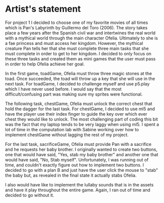 # Artist's statement

For project 1 I decided to choose one of my favorite movies of all times which is Pan's Labyrinth by Guillermo del Toro (2006).
The story takes place a few years after the Spanish civil war and intertwines the real world with a mythical world through the main character Ofelia.
Ultimately to she is a fae princess and must access her kingdom. However, the mythical creature Pan tells her that she must complete three main tasks that she must complete in order to get to her kingdom.
I decided to only focus on these three tasks and created them as mini games that the user must pass in order to help Ofelia achieve her goal.

In the first game, toadGame, Ofelia must throw three magic stones at the toad. Once succeeded, the toad will throw up a key that she will use in the next task.
For toadGame, I decided to challenge myself and use p5.play which I have never used before. I would say that the most difficult/confusing part was making sure my sprites were functional.

The following task, chestGame, Ofelia must unlock the correct chest that hold the dagger for the last task.
For chestGame, I decided to use ml5 and have the player use their index finger to guide the key over which ever chest they would like to unlock. The most challenging part of coding this bit was the fact that my laptop tends to be very laggy when using ml5. I spent a lot of time in the computation lab with Sabine working over how to implement chestGame without lagging the rest of my project.

For the last task, sacrificeGame, Ofelia must provide Pan with a sacrifice and he requests her baby brother. I originally wanted to create two buttons, one that would have said, "Yes, stab my baby brother" and another one that would have said, "No, Stab myself". Unfortunately, I was running out of time, and couldn't exactly figure out how to implement two buttons. I decided to go with a plan B and just have the user click the mouse to "stab" the baby but, as revealed in the final state it actually stabs Ofelia.

I also would have like to implement the lullaby sounds that is in the assets and have it play throughout the entire game. Again, I ran out of time and decided to go without it. 
